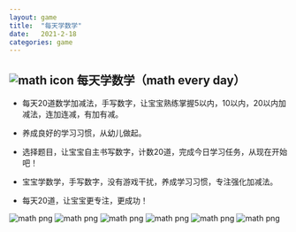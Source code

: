 ```yaml
---
layout: game
title:  "每天学数学"
date:   2021-2-18
categories: game 
---
```

![math icon](http://humpback.me/game/math/math-icon.png)  每天学数学（math every day）  
---
* 每天20道数学加减法，手写数字，让宝宝熟练掌握5以内，10以内，20以内加减法，连加连减，有加有减。  
* 养成良好的学习习惯，从幼儿做起。  
* 选择题目，让宝宝自主书写数字，计数20道，完成今日学习任务，从现在开始吧！  

* 宝宝学数学，手写数字，没有游戏干扰，养成学习习惯，专注强化加减法。  
* 每天20道，让宝宝更专注，更成功！ 
  
![math png](http://humpback.me/game/math/1.png)
![math png](http://humpback.me/game/math/2.png)
![math png](http://humpback.me/game/math/3.png)
![math png](http://humpback.me/game/math/4.png)
![math png](http://humpback.me/game/math/5.png)
![math png](http://humpback.me/game/math/6.png)



